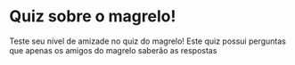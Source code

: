 # Quiz sobre o magrelo!
Teste seu nível de amizade no quiz do magrelo!
Este quiz possui perguntas que apenas os amigos do magrelo saberão as respostas
